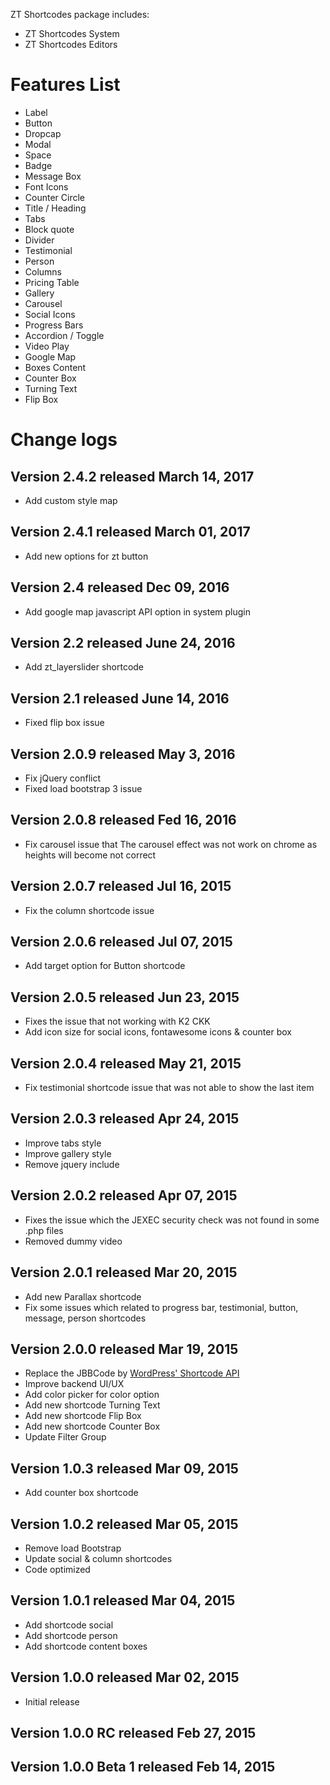 ZT Shortcodes package includes: 

* ZT Shortcodes System 
* ZT Shortcodes Editors


# Features List

* Label
* Button
* Dropcap 
* Modal 
* Space
* Badge
* Message Box
* Font Icons
* Counter Circle
* Title / Heading 
* Tabs
* Block quote 
* Divider
* Testimonial
* Person
* Columns
* Pricing Table
* Gallery 
* Carousel 
* Social Icons
* Progress Bars
* Accordion / Toggle
* Video Play
* Google Map
* Boxes Content
* Counter Box
* Turning Text
* Flip Box

# Change logs

## Version 2.4.2  released March 14, 2017

* Add custom style map

## Version 2.4.1  released March 01, 2017

* Add new options for zt button

## Version 2.4  released Dec 09, 2016

* Add google map javascript API option in system plugin


## Version 2.2  released June 24, 2016

* Add zt_layerslider shortcode

## Version 2.1  released June 14, 2016

* Fixed flip box issue

## Version 2.0.9  released May 3, 2016

* Fix jQuery conflict
* Fixed load bootstrap 3 issue

## Version 2.0.8  released Fed 16, 2016

* Fix carousel issue that The carousel effect was not work on chrome as heights will become not correct

## Version 2.0.7  released Jul 16, 2015

* Fix the column shortcode issue 

## Version 2.0.6  released Jul 07, 2015

* Add target option for Button shortcode

## Version 2.0.5  released Jun 23, 2015

* Fixes the issue that not working with K2 CKK
* Add icon size for social icons, fontawesome icons & counter box 

## Version 2.0.4  released May 21, 2015

* Fix testimonial shortcode issue that was not able to show the last item

## Version 2.0.3  released Apr 24, 2015

* Improve tabs style 
* Improve gallery style 
* Remove jquery include 

## Version 2.0.2  released Apr 07, 2015

* Fixes the issue which the JEXEC security check was not found in some .php files
* Removed dummy video 

## Version 2.0.1  released Mar 20, 2015

* Add new Parallax shortcode 
* Fix some issues which related to progress bar, testimonial, button, message, person shortcodes

## Version 2.0.0  released Mar 19, 2015

* Replace the JBBCode by [WordPress' Shortcode API](http://codex.wordpress.org/Shortcode_API)
* Improve backend UI/UX
* Add color picker for color option 
* Add new shortcode Turning Text
* Add new shortcode Flip Box
* Add new shortcode Counter Box
* Update Filter Group  

## Version 1.0.3  released Mar 09, 2015

* Add counter box shortcode

## Version 1.0.2  released Mar 05, 2015

* Remove load Bootstrap 
* Update social & column shortcodes 
* Code optimized 

## Version 1.0.1  released Mar 04, 2015

* Add shortcode social 
* Add shortcode person 
* Add shortcode content boxes 

## Version 1.0.0  released Mar 02, 2015

* Initial release 

## Version 1.0.0 RC  released Feb 27, 2015

## Version 1.0.0 Beta 1 released Feb 14, 2015

